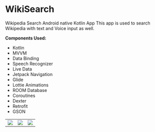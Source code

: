 # WikiSearch

Wikipedia Search Android native Kotlin App
This app is used to search Wikipedia with text and Voice input as well.

 **Components Used:**   
 - Kotlin   
 - MVVM   
 - Data Binding   
 - Speech Recognizer  
 - Live Data   
 - Jetpack Navigation    
 - Glide   
 - Lottie Animations   
 - ROOM Database   
 - Coroutines   
 - Dexter    
 - Retrofit    
 - GSON
 
 <table style="width:100%">
  <tr>
    <td><img src="https://github.com/MayankChowdhary/WikiSearch/blob/main/screenshots/Screenshot5.gif" >
</td>
    <td><img src="https://github.com/MayankChowdhary/WikiSearch/blob/main/screenshots/Screenshot2.jpg" >
</td>
    <td><img src="https://github.com/MayankChowdhary/WikiSearch/blob/main/screenshots/Screenshot3.jpg" >
</td>
</tr>
</table>

  
